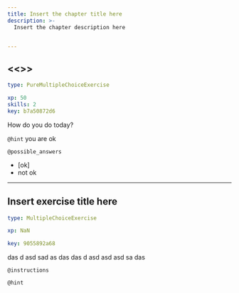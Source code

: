 ```yaml
---
title: Insert the chapter title here
description: >-
  Insert the chapter description here


---
```

## <<<New Exercise>>>

```yaml
type: PureMultipleChoiceExercise

xp: 50
skills: 2
key: b7a50872d6
```

How do you do today?


`@hint`
you are ok





`@possible_answers`
- [ok]
- not ok





---
## Insert exercise title here

```yaml
type: MultipleChoiceExercise

xp: NaN

key: 9055892a68
```

das
d
asd
sad
as
das
das
d
asd
asd
asd
sa
das

`@instructions`


`@hint`










